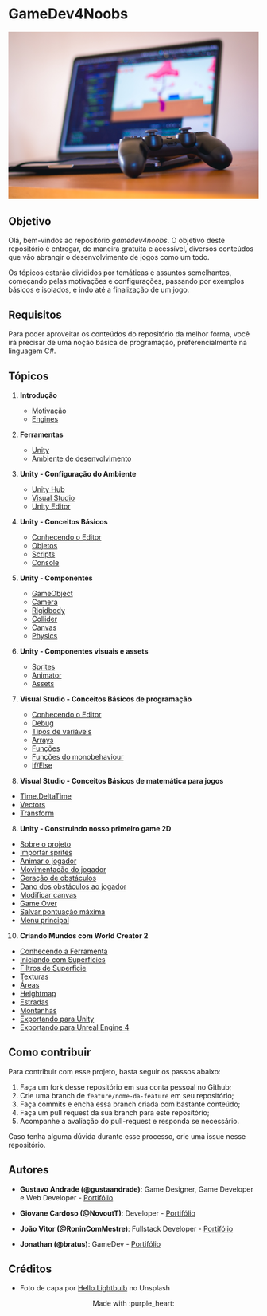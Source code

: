 # GameDev4Noobs

![Photo by Hello Lightbulb on Unsplash](./assets/intro.jpg)

## Objetivo

Olá, bem-vindos ao repositório _gamedev4noobs_. O objetivo deste repositório é entregar, de maneira gratuita e acessível, diversos conteúdos que vão abrangir o desenvolvimento de jogos como um todo.

Os tópicos estarão divididos por temáticas e assuntos semelhantes, começando pelas motivações e configurações, passando por exemplos básicos e isolados, e indo até a finalização de um jogo.

## Requisitos

Para poder aproveitar os conteúdos do repositório da melhor forma, você irá precisar de uma noção básica de programação, preferencialmente na linguagem C#.

## Tópicos

1. **Introdução**
   - [Motivação](./topics/1-Introducao/Introducao.md)
   - [Engines](./topics/1-Introducao/Engines.md)
   
2. **Ferramentas**
   - [Unity](./topics/2-Ferramentas/Unity.md)
   - [Ambiente de desenvolvimento](./topics/2-Ferramentas/Editor.md)
   
3. **Unity - Configuração do Ambiente**
   - [Unity Hub](./topics/3-Ambiente/UnityHub.md)
   - [Visual Studio](./topics/3-Ambiente/VisualStudio.md)
   - [Unity Editor](./topics/3-Ambiente/UnityEditor.md)
   
4. **Unity - Conceitos Básicos**
   - [Conhecendo o Editor]()
   - [Objetos]()
   - [Scripts]()
   - [Console]()
   
5. **Unity - Componentes**
   - [GameObject]()
   - [Camera]()
   - [Rigidbody]()
   - [Collider]()
   - [Canvas]()
   - [Physics]()
   
6. **Unity - Componentes visuais e assets**
   - [Sprites]()
   - [Animator]()
   - [Assets]()
   
7. **Visual Studio - Conceitos Básicos de programação**
   - [Conhecendo o Editor]()
   - [Debug]()
   - [Tipos de variáveis]()
   - [Arrays]()
   - [Funções]()
   - [Funções do monobehaviour]()
   - [If/Else]()
   
 8. **Visual Studio - Conceitos Básicos de matemática para jogos**
   - [Time.DeltaTime]()
   - [Vectors]()
   - [Transform]()
   
 8. **Unity - Construindo nosso primeiro game 2D**
   - [Sobre o projeto]()
   - [Importar sprites]()
   - [Animar o jogador]()
   - [Movimentação do jogador]()
   - [Geração de obstáculos]()
   - [Dano dos obstáculos ao jogador]()
   - [Modificar canvas]()
   - [Game Over]()
   - [Salvar pontuação máxima]()
   - [Menu principal]()

10. **Criando Mundos com World Creator 2**
   - [Conhecendo a Ferramenta](./topics/7-World/1-Ferramenta.md)
   - [Iniciando com Superficies](./topics/7-World/2-Superficie.md)
   - [Filtros de Superficie](./topics/7-World/3-Filtros.md)
   - [Texturas](./topics/7-World/4-Texturas.md)
   - [Áreas](./topics/7-World/5-Areas.md)
   - [Heightmap](./topics/7-World/6-Heightmap.md)
   - [Estradas](./topics/7-World/7-Estradas.md)
   - [Montanhas](./topics/7-World/8-Montanhas.md)
   - [Exportando para Unity](./topics/7-World/9-Unity.md)
   - [Exportando para Unreal Engine 4](./topics/7-World/10-UE4.md)

## Como contribuir

Para contribuir com esse projeto, basta seguir os passos abaixo:

1. Faça um fork desse repositório em sua conta pessoal no Github;
2. Crie uma branch de `feature/nome-da-feature` em seu repositório;
3. Faça commits e encha essa branch criada com bastante conteúdo;
4. Faça um pull request da sua branch para este repositório;
5. Acompanhe a avaliação do pull-request e responda se necessário.

Caso tenha alguma dúvida durante esse processo, crie uma issue nesse repositório.

## Autores

- **Gustavo Andrade (@gustaandrade)**: Game Designer, Game Developer e Web Developer - [Portifólio](https://gustavoandrade.design)

- **Giovane Cardoso (@NovoutT)**: Developer - [Portifólio](https://github.com/Novout)
  
- **João Vitor (@RoninComMestre)**: Fullstack Developer - [Portifólio](https://github.com/JVmano)

- **Jonathan (@bratus)**: GameDev - [Portifólio](https://github.com/bratus)

## Créditos

- Foto de capa por [Hello Lightbulb](https://unsplash.com/@hellolightbulb) no Unsplash

<p align="center">
   Made with :purple_heart:
</p>
